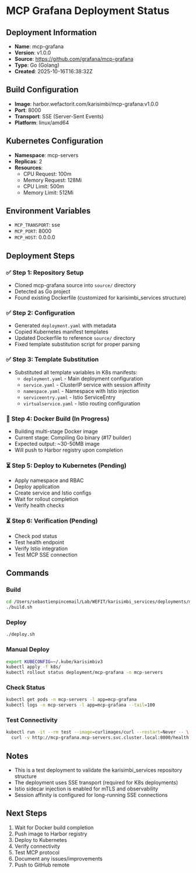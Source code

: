 # MCP Grafana Deployment Status

## Deployment Information
- **Name**: mcp-grafana
- **Version**: v1.0.0
- **Source**: https://github.com/grafana/mcp-grafana
- **Type**: Go (Golang)
- **Created**: 2025-10-16T16:38:32Z

## Build Configuration
- **Image**: harbor.wefactorit.com/karisimbi/mcp-grafana:v1.0.0
- **Port**: 8000
- **Transport**: SSE (Server-Sent Events)
- **Platform**: linux/amd64

## Kubernetes Configuration
- **Namespace**: mcp-servers
- **Replicas**: 2
- **Resources**:
  - CPU Request: 100m
  - Memory Request: 128Mi
  - CPU Limit: 500m
  - Memory Limit: 512Mi

## Environment Variables
- `MCP_TRANSPORT`: sse
- `MCP_PORT`: 8000
- `MCP_HOST`: 0.0.0.0

## Deployment Steps

### ✅ Step 1: Repository Setup
- Cloned mcp-grafana source into `source/` directory
- Detected as Go project
- Found existing Dockerfile (customized for karisimbi_services structure)

### ✅ Step 2: Configuration
- Generated `deployment.yaml` with metadata
- Copied Kubernetes manifest templates
- Updated Dockerfile to reference `source/` directory
- Fixed template substitution script for proper parsing

### ✅ Step 3: Template Substitution
- Substituted all template variables in K8s manifests:
  - `deployment.yaml` - Main deployment configuration
  - `service.yaml` - ClusterIP service with session affinity
  - `namespace.yaml` - Namespace with Istio injection
  - `serviceentry.yaml` - Istio ServiceEntry
  - `virtualservice.yaml` - Istio routing configuration

### 🔄 Step 4: Docker Build (In Progress)
- Building multi-stage Docker image
- Current stage: Compiling Go binary (#17 builder)
- Expected output: ~30-50MB image
- Will push to Harbor registry upon completion

### ⏳ Step 5: Deploy to Kubernetes (Pending)
- Apply namespace and RBAC
- Deploy application
- Create service and Istio configs
- Wait for rollout completion
- Verify health checks

### ⏳ Step 6: Verification (Pending)
- Check pod status
- Test health endpoint
- Verify Istio integration
- Test MCP SSE connection

## Commands

### Build
```bash
cd /Users/sebastienpincemail/Lab/WEFIT/karisimbi_services/deployments/mcp-grafana
./build.sh
```

### Deploy
```bash
./deploy.sh
```

### Manual Deploy
```bash
export KUBECONFIG=~/.kube/karisimbiv3
kubectl apply -f k8s/
kubectl rollout status deployment/mcp-grafana -n mcp-servers
```

### Check Status
```bash
kubectl get pods -n mcp-servers -l app=mcp-grafana
kubectl logs -n mcp-servers -l app=mcp-grafana --tail=100
```

### Test Connectivity
```bash
kubectl run -it --rm test --image=curlimages/curl --restart=Never -- \
  curl -v http://mcp-grafana.mcp-servers.svc.cluster.local:8000/health
```

## Notes
- This is a test deployment to validate the karisimbi_services repository structure
- The deployment uses SSE transport (required for K8s deployments)
- Istio sidecar injection is enabled for mTLS and observability
- Session affinity is configured for long-running SSE connections

## Next Steps
1. Wait for Docker build completion
2. Push image to Harbor registry
3. Deploy to Kubernetes
4. Verify connectivity
5. Test MCP protocol
6. Document any issues/improvements
7. Push to GitHub remote
